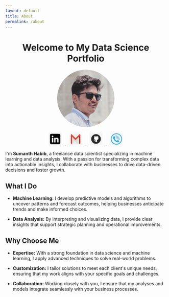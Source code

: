 ```yaml
---
layout: default
title: About
permalink: /about
---
```

<h1 align="center">Welcome to My Data Science Portfolio</h1>

<p align="center">
  <img src="images/IMG_20240225_211527_748-modified (1).png" alt="Profile Picture" width="180" height="180" style="border-radius: 100%;">
</p>

<p align="center">
  <a href="https://www.linkedin.com/in/sumanth-habib">
    <img src="images/png-transparent-linkedin-icon-linkedin-text-rectangle-logo-thumbnail.png" alt="LinkedIn" width="40" height="40" style="margin: 0 10px;">
  </a>
  <a href="mailto:sumanthhabib@gmail.com">
    <img src="images/png-transparent-gmail-email-computer-icons-google-logo-gmail-angle-rectangle-triangle-thumbnail.png" alt="Gmail" width="40" height="40" style="margin: 0 10px;">
  </a>
   <a href="https://github.com/sumanthhabib96">
    <img src="images/png-transparent-github-social-media-computer-icons-logo-android-github-logo-computer-wallpaper-banner-thumbnail.png" alt="Phone" width="40" height="40" style="margin: 0 10px;">
  </a>
  <a href="tel:919886461466">
    <img src="images/png-transparent-blue-phone-inside-circle-icon-telephone-call-symbol-smartphone-ringing-phone-miscellaneous-blue-text-thumbnail.png" alt="Phone" width="40" height="40" style="margin: 0 10px;">
  </a>
</p>

I'm **Sumanth Habib**, a freelance data scientist specializing in machine learning and data analysis. With a passion for transforming complex data into actionable insights, I collaborate with businesses to drive data-driven decisions and foster growth.

## What I Do

- **Machine Learning:** I develop predictive models and algorithms to uncover patterns and forecast outcomes, helping businesses anticipate trends and make informed choices.

- **Data Analysis:** By interpreting and visualizing data, I provide clear insights that support strategic planning and operational improvements.

## Why Choose Me

- **Expertise:** With a strong foundation in data science and machine learning, I apply advanced techniques to solve real-world problems.

- **Customization:** I tailor solutions to meet each client's unique needs, ensuring that my work aligns with your specific goals and challenges.

- **Collaboration:** Working closely with you, I ensure that my analyses and models integrate seamlessly with your business processes.
